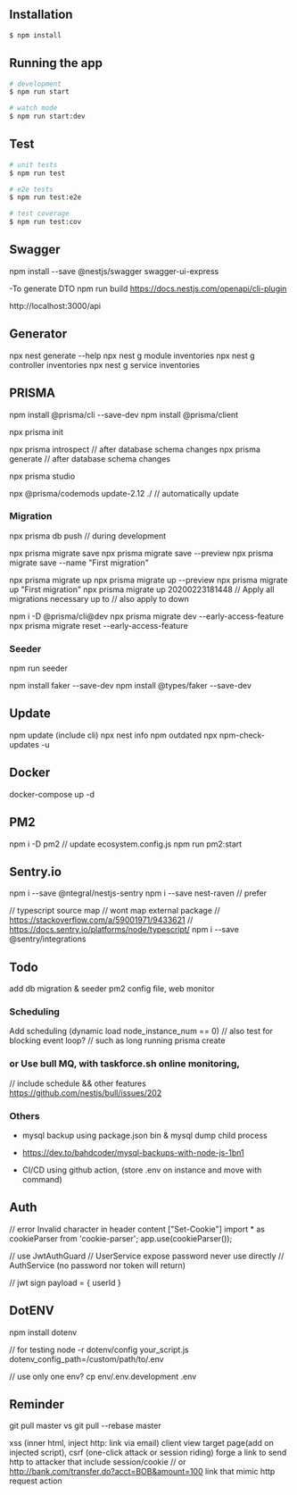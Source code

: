 ## Installation

```bash
$ npm install
```

## Running the app

```bash
# development
$ npm run start

# watch mode
$ npm run start:dev
```

## Test

```bash
# unit tests
$ npm run test

# e2e tests
$ npm run test:e2e

# test coverage
$ npm run test:cov
```

## Swagger

npm install --save @nestjs/swagger swagger-ui-express

-To generate DTO
npm run build
https://docs.nestjs.com/openapi/cli-plugin

http://localhost:3000/api



## Generator
npx nest generate --help
npx nest g module inventories
npx nest g controller inventories
npx nest g service inventories


## PRISMA
npm install @prisma/cli --save-dev
npm install @prisma/client

npx prisma init

npx prisma introspect // after database schema changes
npx prisma generate // after database schema changes

npx prisma studio

npx @prisma/codemods update-2.12 ./  // automatically update

### Migration
npx prisma db push // during development

npx prisma migrate save
npx prisma migrate save --preview
npx prisma migrate save --name "First migration"

npx prisma migrate up
npx prisma migrate up --preview
npx prisma migrate up "First migration"
npx prisma migrate up 20200223181448 // Apply all migrations necessary up to
// also apply to down

npm i -D @prisma/cli@dev
npx prisma migrate dev --early-access-feature
npx prisma migrate reset --early-access-feature

### Seeder
npm run seeder

npm install faker --save-dev
npm install @types/faker --save-dev


## Update
npm update (include cli)
npx nest info
npm outdated
npx npm-check-updates -u


## Docker
docker-compose up -d


## PM2
npm i -D pm2
// update
ecosystem.config.js
npm run pm2:start

## Sentry.io
npm i --save @ntegral/nestjs-sentry
npm i --save nest-raven // prefer

// typescript source map // wont map external package
// https://stackoverflow.com/a/59001971/9433621
// https://docs.sentry.io/platforms/node/typescript/
npm i --save @sentry/integrations


## Todo
add db migration & seeder
pm2 config file, web monitor
### Scheduling
Add scheduling (dynamic load node_instance_num == 0)
// also test for blocking event loop?
// such as long running prisma create
### or Use bull MQ, with taskforce.sh online monitoring,
// include schedule && other features
https://github.com/nestjs/bull/issues/202
### Others
- mysql backup using package.json bin & mysql dump child process
- https://dev.to/bahdcoder/mysql-backups-with-node-js-1bn1

- CI/CD using github action, (store .env on instance and move with command)

## Auth
// error Invalid character in header content ["Set-Cookie"]
import * as cookieParser from 'cookie-parser';
app.use(cookieParser());

// use JwtAuthGuard
// UserService expose password never use directly
// AuthService (no password nor token will return)

// jwt sign payload = { userId }

## DotENV
npm install dotenv

// for testing
node -r dotenv/config your_script.js dotenv_config_path=/custom/path/to/.env

// use only one env?
cp env/.env.development .env


## Reminder
git pull master vs git pull --rebase master

xss (inner html, inject http:</script> link via email) client view target page(add on injected script), 
csrf (one-click attack or session riding) forge a link to send http to attacker that include session/cookie
// or http://bank.com/transfer.do?acct=BOB&amount=100 link that mimic http request action
